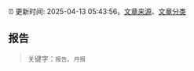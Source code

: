 :alarm_clock: 更新时间: 2025-04-13 05:43:56。[文章来源](/README.md)、[文章分类](/TAGS.md)

## 报告


> 关键字：`报告`、`月报`



